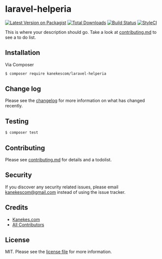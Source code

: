 # laravel-helperia

[![Latest Version on Packagist][ico-version]][link-packagist]
[![Total Downloads][ico-downloads]][link-downloads]
[![Build Status][ico-travis]][link-travis]
[![StyleCI][ico-styleci]][link-styleci]

This is where your description should go. Take a look at [contributing.md](contributing.md) to see a to do list.

## Installation

Via Composer

```bash
$ composer require kanekescom/laravel-helperia
```

## Change log

Please see the [changelog](changelog.md) for more information on what has changed recently.

## Testing

```bash
$ composer test
```

## Contributing

Please see [contributing.md](contributing.md) for details and a todolist.

## Security

If you discover any security related issues, please email kanekescom@gmail.com instead of using the issue tracker.

## Credits

-   [Kanekes.com][link-author]
-   [All Contributors][link-contributors]

## License

MIT. Please see the [license file](LICENSE) for more information.

[ico-version]: https://img.shields.io/packagist/v/kanekescom/laravel-helperia.svg?style=flat-square
[ico-downloads]: https://img.shields.io/packagist/dt/kanekescom/laravel-helperia.svg?style=flat-square
[ico-travis]: https://img.shields.io/travis/kanekescom/laravel-helperia/master.svg?style=flat-square
[ico-styleci]: https://styleci.io/repos/12345678/shield
[link-packagist]: https://packagist.org/packages/kanekescom/laravel-helperia
[link-downloads]: https://packagist.org/packages/kanekescom/laravel-helperia
[link-travis]: https://travis-ci.org/kanekescom/laravel-helperia
[link-styleci]: https://styleci.io/repos/12345678
[link-author]: https://github.com/kanekescom
[link-contributors]: ../../contributors
